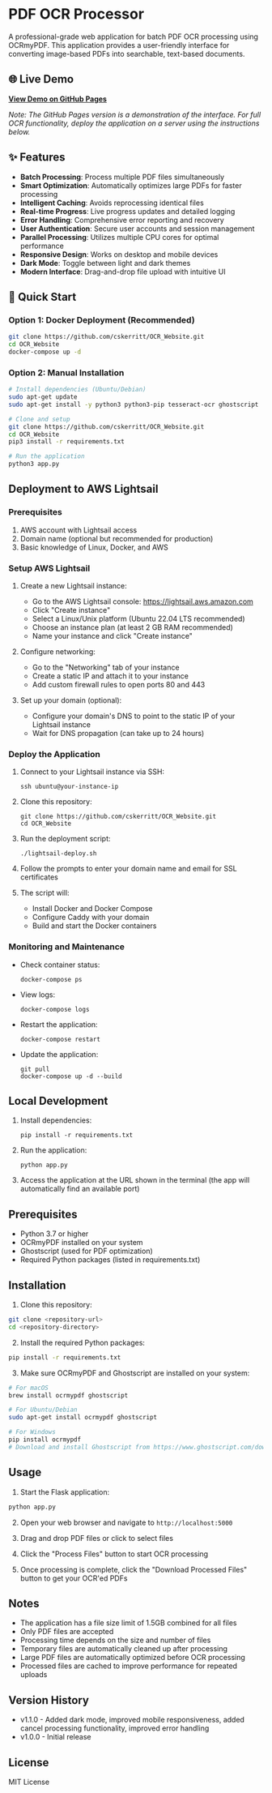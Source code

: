 # PDF OCR Processor

A professional-grade web application for batch PDF OCR processing using OCRmyPDF. This application provides a user-friendly interface for converting image-based PDFs into searchable, text-based documents.

## 🌐 Live Demo

**[View Demo on GitHub Pages](https://cskerritt.github.io/OCR_Website/)**

*Note: The GitHub Pages version is a demonstration of the interface. For full OCR functionality, deploy the application on a server using the instructions below.*

## ✨ Features

- **Batch Processing**: Process multiple PDF files simultaneously
- **Smart Optimization**: Automatically optimizes large PDFs for faster processing
- **Intelligent Caching**: Avoids reprocessing identical files
- **Real-time Progress**: Live progress updates and detailed logging
- **Error Handling**: Comprehensive error reporting and recovery
- **User Authentication**: Secure user accounts and session management
- **Parallel Processing**: Utilizes multiple CPU cores for optimal performance
- **Responsive Design**: Works on desktop and mobile devices
- **Dark Mode**: Toggle between light and dark themes
- **Modern Interface**: Drag-and-drop file upload with intuitive UI

## 🚀 Quick Start

### Option 1: Docker Deployment (Recommended)

```bash
git clone https://github.com/cskerritt/OCR_Website.git
cd OCR_Website
docker-compose up -d
```

### Option 2: Manual Installation

```bash
# Install dependencies (Ubuntu/Debian)
sudo apt-get update
sudo apt-get install -y python3 python3-pip tesseract-ocr ghostscript

# Clone and setup
git clone https://github.com/cskerritt/OCR_Website.git
cd OCR_Website
pip3 install -r requirements.txt

# Run the application
python3 app.py
```

## Deployment to AWS Lightsail

### Prerequisites

1. AWS account with Lightsail access
2. Domain name (optional but recommended for production)
3. Basic knowledge of Linux, Docker, and AWS

### Setup AWS Lightsail

1. Create a new Lightsail instance:
   - Go to the AWS Lightsail console: https://lightsail.aws.amazon.com
   - Click "Create instance"
   - Select a Linux/Unix platform (Ubuntu 22.04 LTS recommended)
   - Choose an instance plan (at least 2 GB RAM recommended)
   - Name your instance and click "Create instance"

2. Configure networking:
   - Go to the "Networking" tab of your instance
   - Create a static IP and attach it to your instance
   - Add custom firewall rules to open ports 80 and 443

3. Set up your domain (optional):
   - Configure your domain's DNS to point to the static IP of your Lightsail instance
   - Wait for DNS propagation (can take up to 24 hours)

### Deploy the Application

1. Connect to your Lightsail instance via SSH:
   ```
   ssh ubuntu@your-instance-ip
   ```

2. Clone this repository:
   ```
   git clone https://github.com/cskerritt/OCR_Website.git
   cd OCR_Website
   ```

3. Run the deployment script:
   ```
   ./lightsail-deploy.sh
   ```

4. Follow the prompts to enter your domain name and email for SSL certificates

5. The script will:
   - Install Docker and Docker Compose
   - Configure Caddy with your domain
   - Build and start the Docker containers

### Monitoring and Maintenance

- Check container status:
  ```
  docker-compose ps
  ```

- View logs:
  ```
  docker-compose logs
  ```

- Restart the application:
  ```
  docker-compose restart
  ```

- Update the application:
  ```
  git pull
  docker-compose up -d --build
  ```

## Local Development

1. Install dependencies:
   ```
   pip install -r requirements.txt
   ```

2. Run the application:
   ```
   python app.py
   ```

3. Access the application at the URL shown in the terminal (the app will automatically find an available port)

## Prerequisites

- Python 3.7 or higher
- OCRmyPDF installed on your system
- Ghostscript (used for PDF optimization)
- Required Python packages (listed in requirements.txt)

## Installation

1. Clone this repository:
```bash
git clone <repository-url>
cd <repository-directory>
```

2. Install the required Python packages:
```bash
pip install -r requirements.txt
```

3. Make sure OCRmyPDF and Ghostscript are installed on your system:
```bash
# For macOS
brew install ocrmypdf ghostscript

# For Ubuntu/Debian
sudo apt-get install ocrmypdf ghostscript

# For Windows
pip install ocrmypdf
# Download and install Ghostscript from https://www.ghostscript.com/download.html
```

## Usage

1. Start the Flask application:
```bash
python app.py
```

2. Open your web browser and navigate to `http://localhost:5000`

3. Drag and drop PDF files or click to select files

4. Click the "Process Files" button to start OCR processing

5. Once processing is complete, click the "Download Processed Files" button to get your OCR'ed PDFs

## Notes

- The application has a file size limit of 1.5GB combined for all files
- Only PDF files are accepted
- Processing time depends on the size and number of files
- Temporary files are automatically cleaned up after processing
- Large PDF files are automatically optimized before OCR processing
- Processed files are cached to improve performance for repeated uploads

## Version History

- v1.1.0 - Added dark mode, improved mobile responsiveness, added cancel processing functionality, improved error handling
- v1.0.0 - Initial release

## License

MIT License